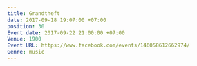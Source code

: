 ```yaml
---
title: Grandtheft
date: 2017-09-18 19:07:00 +07:00
position: 30
Event date: 2017-09-22 21:00:00 +07:00
Venue: 1900
Event URL: https://www.facebook.com/events/146058612662974/
Genre: music
---
```


